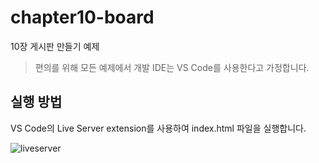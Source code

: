 # chapter10-board

10장 게시판 만들기 예제

> 편의를 위해 모든 예제에서 개발 IDE는 VS Code를 사용한다고 가정합니다.

## 실행 방법

VS Code의 Live Server extension를 사용하여 index.html 파일을 실행합니다.

![liveserver](https://user-images.githubusercontent.com/37766175/136686654-a4310f89-625e-456b-b1d5-5258bfa57c59.png)
